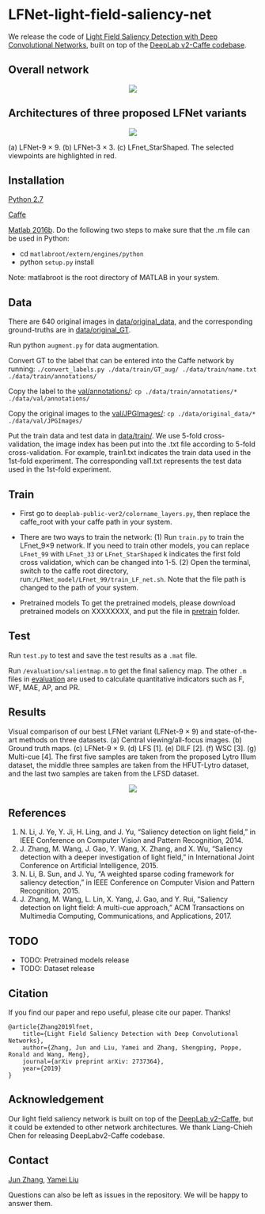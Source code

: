 ﻿# LFNet-light-field-saliency-net

We release the code of [Light Field Saliency Detection with Deep Convolutional Networks](XXXX), built on top of the  [DeepLab v2-Caffe codebase](https://bitbucket.org/aquariusjay/deeplab-public-ver2/src/master/).

## Overall network

<div style="text-align:center"><img src ="https://github.com/YaMeiLiu/LFNet-light-field-saliency-net/raw/master/framework.png" /></div>

## Architectures of three proposed LFNet variants 

<div style="text-align:center"><img src ="https://github.com/YaMeiLiu/LFNet-light-field-saliency-net/raw/master/LFNet.png" /></div>

  (a) LFNet-9 × 9. (b) LFNet-3 × 3. (c) LFnet_StarShaped. The selected viewpoints are highlighted in red.

## Installation

[Python 2.7](https://www.anaconda.com/distribution/) 

[Caffe](https://caffe.berkeleyvision.org/)

[Matlab 2016b](https://www.mathworks.com/products/matlab.html). 
Do the following two steps to make sure that the .m file can be used in Python:
- cd `matlabroot/extern/engines/python` 
- python `setup.py` install

Note: matlabroot is the root directory of MATLAB in your system.


## Data
There are 640 original images in [data/original_data](/data/original_data), and the corresponding ground-truths are in [data/original_GT](/data/original_GT).

Run python `augment.py` for data augmentation.

Convert GT to the label that can be entered into the Caffe network by running:
`./convert_labels.py ./data/train/GT_aug/ ./data/train/name.txt ./data/train/annotations/`

Copy the label to the [val/annotations/](	/data/val/annotations/):
`cp ./data/train/annotations/* ./data/val/annotations/`

Copy the original images to the [val/JPGImages/](/data/val/JPGImages/):
`cp ./data/original_data/* ./data/val/JPGImages/`

Put the train data and test data in [data/train/](/data/train/).
We use 5-fold cross-validation, the image index has been put into the .txt file according to 5-fold cross-validation.
For example, train1.txt indicates the train data used in the 1st-fold experiment. 
The corresponding val1.txt represents the test data used in the 1st-fold experiment.

## Train
* First go to `deeplab-public-ver2/colorname_layers.py`, then
replace the caffe_root with your caffe path in your system. 

* There are two ways to train the network:
(1) Run `train.py` to train the LFnet_9×9 network.
If you need to train other models, you can replace 	`LFnet_99` with `LFnet_33` or `LFnet_StarShaped`
k indicates the first fold cross validation, which can be changed into 1-5.
(2) Open the terminal, switch to the caffe root directory, 
run:`/LFNet_model/LFnet_99/train_LF_net.sh`. 
Note that the file path is changed to the path of your system.

* Pretrained models
To get the pretrained models, please download pretrained models on XXXXXXXX, and put the file in  [pretrain](/pretrain) folder.

## Test

Run `test.py` to test and save the test results as a `.mat` file.

Run `/evaluation/salientmap.m` to get the final saliency map. The other `.m` files in [evaluation](	/evaluation/) are used to calculate quantitative indicators such as F,  WF,  MAE,  AP, and PR.


## Results

Visual comparison of our best LFNet variant (LFNet-9 × 9) and state-of-the-art methods on three datasets. (a) Central viewing/all-focus images. (b) Ground truth maps. (c) LFNet-9 × 9. (d) LFS [1]. (e) DILF [2]. (f) WSC [3]. (g) Multi-cue [4]. The first five samples are taken from the proposed Lytro Illum dataset, the middle three samples are taken from the HFUT-Lytro dataset, and the last two samples are taken from the LFSD dataset.

<div style="text-align:center"><img src ="https://github.com/YaMeiLiu/LFNet-light-field-saliency-net/raw/master/result.png" /></div>


## References
1. N. Li, J. Ye, Y. Ji, H. Ling, and J. Yu, “Saliency detection on light field,” in IEEE Conference on Computer Vision and Pattern Recognition, 2014.
2. J. Zhang, M. Wang, J. Gao, Y. Wang, X. Zhang, and X. Wu, “Saliency detection with a deeper investigation of light field,” in International Joint Conference on Artificial Intelligence, 2015.
3. N. Li, B. Sun, and J. Yu, “A weighted sparse coding framework for saliency detection,” in IEEE Conference on Computer Vision and Pattern Recognition, 2015.
4. J. Zhang, M. Wang, L. Lin, X. Yang, J. Gao, and Y. Rui, “Saliency detection on light field: A multi-cue approach,” ACM Transactions on Multimedia Computing, Communications, and Applications, 2017.

## TODO
-   TODO: Pretrained models release
-   TODO: Dataset release

## Citation

If you find our paper and repo useful, please cite our paper. Thanks!

```
@article{Zhang2019lfnet,
    title={Light Field Saliency Detection with Deep Convolutional Networks},
    author={Zhang, Jun and Liu, Yamei and Zhang, Shengping, Poppe, Ronald and Wang, Meng},
    journal={arXiv preprint arXiv: 2737364},
    year={2019}
}  
```

## Acknowledgement

Our light field saliency network is built on top of the  [DeepLab v2-Caffe](https://bitbucket.org/aquariusjay/deeplab-public-ver2/src/master/), but it could be extended to other network architectures. We thank Liang-Chieh Chen for releasing DeepLabv2-Caffe codebase.


## Contact

[Jun Zhang](mailto:zhangjun1126@gmail.com),  [Yamei Liu](mailto:liuarmg@gmail.com)

Questions can also be left as issues in the repository. We will be happy to answer them.
